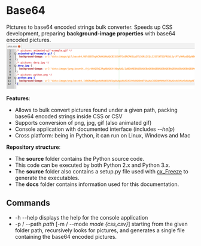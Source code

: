 # Base64
Pictures to base64 encoded strings bulk converter. Speeds up CSS development, preparing **background-image properties** with base64 encoded pictures.
![Example](https://github.com/RobertoPrevato/Base64/blob/master/docs/images/generated-css.png)

**Features**:
- Allows to bulk convert pictures found under a given path, packing base64 encoded strings inside CSS or CSV
- Supports conversion of png, jpg, gif (also animated gif)
- Console application with documented interface (includes *--help*)
- Cross platform: being in Python, it can run on Linux, Windows and Mac

**Repository structure**:
- The **source** folder contains the Python source code.
- This code can be executed by both Python 2.x and Python 3.x.
- The **source** folder also contains a setup.py file used with <a href="http://cx-freeze.readthedocs.org/">cx_Freeze</a> to generate the executables.
- The **docs** folder contains information used for this documentation.

Commands
--------------
- -h --help displays the help for the console application
- -p / --path *path* [-m / --mode *mode {css,csv}*] starting from the given folder path, recursively looks for pictures, and generates a single file containing the base64 encoded pictures.
